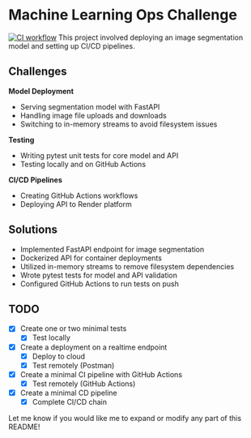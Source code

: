 # Machine Learning Ops Challenge
[![CI workflow](https://img.shields.io/github/actions/workflow/status/docker/login-action/ci.yml?branch=master&label=CI/CD&logo=github&style=flat-square)](https://github.com/ElyasMoshirpanahi/mlops/actions/5732931647)
This project involved deploying an image segmentation model and setting up CI/CD pipelines.

## Challenges

**Model Deployment**

- Serving segmentation model with FastAPI
- Handling image file uploads and downloads
- Switching to in-memory streams to avoid filesystem issues

**Testing**

- Writing pytest unit tests for core model and API  
- Testing locally and on GitHub Actions

**CI/CD Pipelines**

- Creating GitHub Actions workflows
- Deploying API to Render platform


## Solutions

- Implemented FastAPI endpoint for image segmentation
- Dockerized API for container deployments
- Utilized in-memory streams to remove filesystem dependencies
- Wrote pytest tests for model and API validation
- Configured GitHub Actions to run tests on push

## TODO

- [x] Create one or two minimal tests
  - [x] Test locally
- [x] Create a deployment on a realtime endpoint
  - [x] Deploy to cloud 
  - [x] Test remotely (Postman)
- [x] Create a minimal CI pipeline with GitHub Actions
  - [x] Test remotely (GitHub Actions) 
- [x] Create a minimal CD pipeline
  - [x] Complete CI/CD chain

Let me know if you would like me to expand or modify any part of this README!
